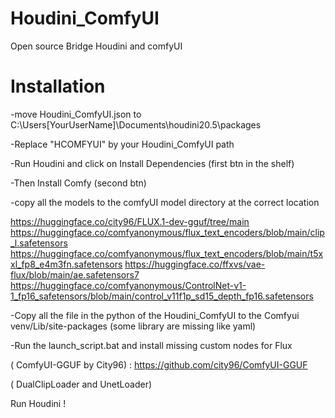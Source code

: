 # Houdini_ComfyUI

Open source Bridge Houdini and comfyUI

# Installation

-move Houdini_ComfyUI.json to C:\Users[YourUserName]\Documents\houdini20.5\packages

-Replace "HCOMFYUI" by your Houdini_ComfyUI path

-Run Houdini and click on Install Dependencies (first btn in the shelf)

-Then Install Comfy (second btn)

-copy all the models to the comfyUI model directory at the correct  location

https://huggingface.co/city96/FLUX.1-dev-gguf/tree/main
https://huggingface.co/comfyanonymous/flux_text_encoders/blob/main/clip_l.safetensors
https://huggingface.co/comfyanonymous/flux_text_encoders/blob/main/t5xxl_fp8_e4m3fn.safetensors
https://huggingface.co/ffxvs/vae-flux/blob/main/ae.safetensors7
https://huggingface.co/comfyanonymous/ControlNet-v1-1_fp16_safetensors/blob/main/control_v11f1p_sd15_depth_fp16.safetensors

-Copy all the file in the python of the Houdini_ComfyUI  to the Comfyui venv/Lib/site-packages (some library are missing like yaml)

-Run the launch_script.bat and install missing custom nodes for Flux

( ComfyUI-GGUF by City96) : https://github.com/city96/ComfyUI-GGUF

( DualClipLoader and UnetLoader)

Run Houdini !
